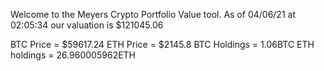 Welcome to the Meyers Crypto Portfolio Value tool. 
As of 04/06/21 at 02:05:34 our valuation is $121045.06 

BTC Price = $59617.24
 ETH Price = $2145.8
BTC Holdings = 1.06BTC
 ETH holdings = 26.960005962ETH 
